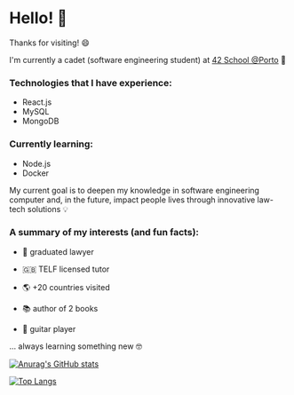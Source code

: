 # Hello! :wave:


Thanks for visiting! :smile:

I'm currently a cadet (software engineering student) at [42 School @Porto](https://link-url-here.org) :rocket:

### Technologies that I have experience:

* React.js
* MySQL
* MongoDB

### Currently learning:

* Node.js
* Docker

My current goal is to deepen my knowledge in software engineering computer and, in the future, impact people lives through innovative law-tech solutions :bulb:

### A summary of my interests (and fun facts):

* :briefcase: graduated lawyer

* :uk: TELF licensed tutor

* :earth_americas: +20 countries visited

* :books: author of 2 books

* :guitar: guitar player

... always learning something new :nerd_face:

[![Anurag's GitHub stats](https://github-readme-stats.vercel.app/api?username=lucas-werner&show_icons=true&theme=cobalt&include_all_commits=true&layout=compact)](https://github.com/anuraghazra/github-readme-stats)

[![Top Langs](https://github-readme-stats.vercel.app/api/top-langs/?username=lucas-werner&layout=compact)](https://github.com/anuraghazra/github-readme-stats)
